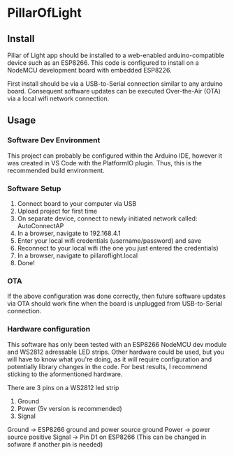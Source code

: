 # PillarOfLight

## Install
Pillar of Light app should be installed to a web-enabled arduino-compatible device such as an ESP8266.  This code is configured to install on a NodeMCU development board with embedded ESP8226.

First install should be via a USB-to-Serial connection similar to any arduino board.  Consequent software updates can be executed Over-the-Air (OTA) via a local wifi network connection.  

## Usage

### Software Dev Environment
This project can probably be configured within the Arduino IDE, however it was created in VS Code with the PlatformIO plugin.  Thus, this is the recommended build environment.

### Software Setup
1) Connect board to your computer via USB 
2) Upload project for first time
3) On separate device, connect to newly initiated network called: AutoConnectAP
4) In a browser, navigate to 192.168.4.1
5) Enter your local wifi credentials (username/password) and save
6) Reconnect to your local wifi (the one you just entered the credentials)
7) In a browser, navigate to pillaroflight.local
8) Done!

### OTA
If the above configuration was done correctly, then future software updates via OTA should work fine when the board is unplugged from USB-to-Serial connection.

### Hardware configuration
This software has only been tested with an ESP8266 NodeMCU dev module and WS2812 adressable LED strips.  Other hardware could be used, but you will have to know what you're doing, as it will require configuration and potentially library changes in the code.  For best results, I recommend sticking to the aformentioned hardware.  

There are 3 pins on a WS2812 led strip
1) Ground
2) Power (5v version is recommended)
3) Signal

Ground -> ESP8266 ground and power source ground
Power -> power source positive
Signal -> Pin D1 on ESP8266 (This can be changed in sofware if another pin is needed)


